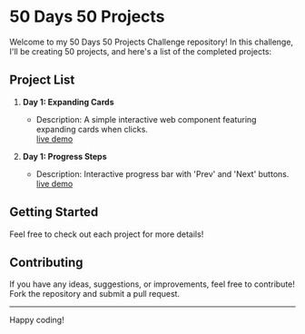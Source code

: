 # 50 Days 50 Projects
Welcome to my 50 Days 50 Projects Challenge repository! In this challenge, I'll be creating 50 projects, and here's a list of the completed projects:
<!-- Welcome to my "50 Days 50 Projects" repository! This repository contains a collection of projects created as part of the challenge to build one project each day for 50 days. -->

## Project List

1. **Day 1: Expanding Cards**
   - Description: A simple interactive web component featuring expanding cards when clicks.
     <br>
   [live demo](https://project-01-expanding-card-nileshp-07.vercel.app/)

1. **Day 1: Progress Steps**
   - Description: Interactive progress bar with 'Prev' and 'Next' buttons.
     <br>
   [live demo](https://project-2-progress-steps-nileshp-07.vercel.app/)




## Getting Started
Feel free to check out each project for more details!

## Contributing
If you have any ideas, suggestions, or improvements, feel free to contribute! Fork the repository and submit a pull request.

---

Happy coding!
